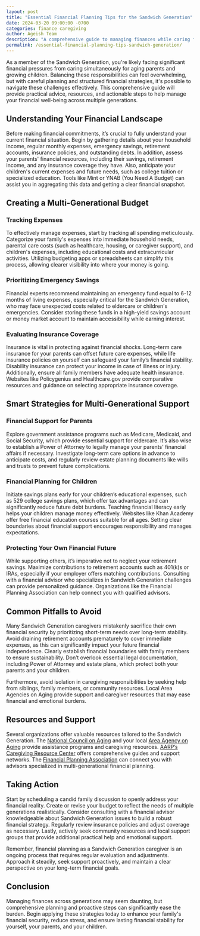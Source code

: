 ```yaml
---
layout: post
title: "Essential Financial Planning Tips for the Sandwich Generation"
date: 2024-03-20 09:00:00 -0700
categories: finance caregiving
author: Ageish Team
description: "A comprehensive guide to managing finances while caring for both aging parents and children"
permalink: /essential-financial-planning-tips-sandwich-generation/
---
```


As a member of the Sandwich Generation, you're likely facing significant financial pressures from caring simultaneously for aging parents and growing children. Balancing these responsibilities can feel overwhelming, but with careful planning and structured financial strategies, it's possible to navigate these challenges effectively. This comprehensive guide will provide practical advice, resources, and actionable steps to help manage your financial well-being across multiple generations.

## Understanding Your Financial Landscape

Before making financial commitments, it’s crucial to fully understand your current financial situation. Begin by gathering details about your household income, regular monthly expenses, emergency savings, retirement accounts, insurance policies, and outstanding debts. In addition, assess your parents' financial resources, including their savings, retirement income, and any insurance coverage they have. Also, anticipate your children's current expenses and future needs, such as college tuition or specialized education. Tools like Mint or YNAB (You Need A Budget) can assist you in aggregating this data and getting a clear financial snapshot.

## Creating a Multi-Generational Budget

### Tracking Expenses

To effectively manage expenses, start by tracking all spending meticulously. Categorize your family's expenses into immediate household needs, parental care costs (such as healthcare, housing, or caregiver support), and children's expenses, including educational costs and extracurricular activities. Utilizing budgeting apps or spreadsheets can simplify this process, allowing clearer visibility into where your money is going.

### Prioritizing Emergency Savings

Financial experts recommend maintaining an emergency fund equal to 6-12 months of living expenses, especially critical for the Sandwich Generation, who may face unexpected costs related to eldercare or children's emergencies. Consider storing these funds in a high-yield savings account or money market account to maintain accessibility while earning interest.

### Evaluating Insurance Coverage

Insurance is vital in protecting against financial shocks. Long-term care insurance for your parents can offset future care expenses, while life insurance policies on yourself can safeguard your family’s financial stability. Disability insurance can protect your income in case of illness or injury. Additionally, ensure all family members have adequate health insurance. Websites like Policygenius and Healthcare.gov provide comparative resources and guidance on selecting appropriate insurance coverage.

## Smart Strategies for Multi-Generational Support

### Financial Support for Parents

Explore government assistance programs such as Medicare, Medicaid, and Social Security, which provide essential support for eldercare. It’s also wise to establish a Power of Attorney to legally manage your parents' financial affairs if necessary. Investigate long-term care options in advance to anticipate costs, and regularly review estate planning documents like wills and trusts to prevent future complications.

### Financial Planning for Children

Initiate savings plans early for your children’s educational expenses, such as 529 college savings plans, which offer tax advantages and can significantly reduce future debt burdens. Teaching financial literacy early helps your children manage money effectively. Websites like Khan Academy offer free financial education courses suitable for all ages. Setting clear boundaries about financial support encourages responsibility and manages expectations.

### Protecting Your Own Financial Future

While supporting others, it’s imperative not to neglect your retirement savings. Maximize contributions to retirement accounts such as 401(k)s or IRAs, especially if your employer offers matching contributions. Consulting with a financial advisor who specializes in Sandwich Generation challenges can provide personalized guidance. Organizations like the Financial Planning Association can help connect you with qualified advisors.

## Common Pitfalls to Avoid

Many Sandwich Generation caregivers mistakenly sacrifice their own financial security by prioritizing short-term needs over long-term stability. Avoid draining retirement accounts prematurely to cover immediate expenses, as this can significantly impact your future financial independence. Clearly establish financial boundaries with family members to ensure sustainability. Don’t overlook essential legal documentation, including Power of Attorney and estate plans, which protect both your parents and your children.

Furthermore, avoid isolation in caregiving responsibilities by seeking help from siblings, family members, or community resources. Local Area Agencies on Aging provide support and caregiver resources that may ease financial and emotional burdens.

## Resources and Support

Several organizations offer valuable resources tailored to the Sandwich Generation. The [National Council on Aging](https://www.ncoa.org/) and your local [Area Agency on Aging](https://eldercare.acl.gov/) provide assistance programs and caregiving resources. [AARP’s Caregiving Resource Center](https://www.aarp.org/caregiving/) offers comprehensive guides and support networks. The [Financial Planning Association](https://www.plannersearch.org/) can connect you with advisors specialized in multi-generational financial planning.

## Taking Action

Start by scheduling a candid family discussion to openly address your financial reality. Create or revise your budget to reflect the needs of multiple generations realistically. Consider consulting with a financial advisor knowledgeable about Sandwich Generation issues to build a robust financial strategy. Regularly review insurance policies and adjust coverage as necessary. Lastly, actively seek community resources and local support groups that provide additional practical help and emotional support.

Remember, financial planning as a Sandwich Generation caregiver is an ongoing process that requires regular evaluation and adjustments. Approach it steadily, seek support proactively, and maintain a clear perspective on your long-term financial goals.

## Conclusion

Managing finances across generations may seem daunting, but comprehensive planning and proactive steps can significantly ease the burden. Begin applying these strategies today to enhance your family's financial security, reduce stress, and ensure lasting financial stability for yourself, your parents, and your children.

